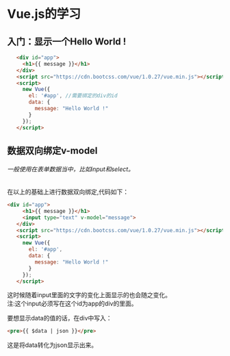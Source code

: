 # Vue.js的学习

## 入门：显示一个Hello World !
```html
   <div id="app">
     <h1>{{ message }}</h1>
   </div>
   <script src="https://cdn.bootcss.com/vue/1.0.27/vue.min.js"></script>
   <script>
     new Vue({
       el: '#app', //需要绑定的div的id
       data: {
         message: "Hello World !"  
       }
     });
   </script>
```
## 数据双向绑定v-model
###### 一般使用在表单数据当中，比如input和select。
在以上的基础上进行数据双向绑定,代码如下：
```html
<div id="app">
     <h1>{{ message }}</h1>
     <input type="text" v-model="message">
   </div>
   <script src="https://cdn.bootcss.com/vue/1.0.27/vue.min.js"></script>
   <script>
     new Vue({
       el: '#app',
       data: {
         message: "Hello World !"
       }
     });
   </script>
```  
这时候随着input里面的文字的变化上面显示的也会随之变化。  
注:这个input必须写在这个id为app的div的里面。

要想显示data的值的话，在div中写入：
```html
<pre>{{ $data | json }}</pre>
```
这是将data转化为json显示出来。


